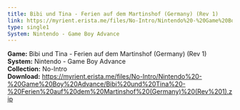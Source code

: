 ```yaml
---
title: Bibi und Tina - Ferien auf dem Martinshof (Germany) (Rev 1)
link: https://myrient.erista.me/files/No-Intro/Nintendo%20-%20Game%20Boy%20Advance/Bibi%20und%20Tina%20-%20Ferien%20auf%20dem%20Martinshof%20(Germany)%20(Rev%201).zip
type: single1
System: Nintendo - Game Boy Advance
---
```

<b>Game:</b> Bibi und Tina - Ferien auf dem Martinshof (Germany) (Rev 1)<br>
<b>System:</b> Nintendo - Game Boy Advance<br>
<b>Collection:</b> No-Intro<br>
<b>Download:</b> https://myrient.erista.me/files/No-Intro/Nintendo%20-%20Game%20Boy%20Advance/Bibi%20und%20Tina%20-%20Ferien%20auf%20dem%20Martinshof%20(Germany)%20(Rev%201).zip